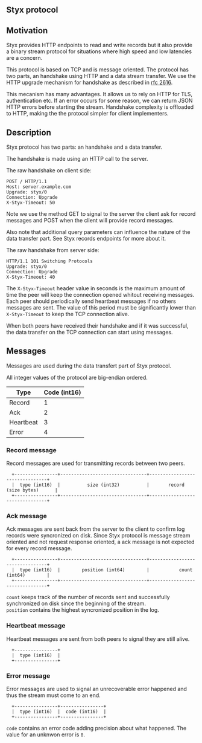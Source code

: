 Styx protocol
-------------

## Motivation

Styx provides HTTP endpoints to read and write records but it also provide a binary stream protocol for situations where high speed and low latencies are a concern.

This protocol is based on TCP and is message oriented.
The protocol has two parts, an handshake using HTTP and a data stream transfer.
We use the HTTP upgrade mechanism for handshake as described in [rfc 2616](https://tools.ietf.org/html/rfc2616#section-14.42).

This mecanism has many advantages.
It allows us to rely on HTTP for TLS, authentication etc.
If an error occurs for some reason, we can return JSON HTTP errors before starting the stream.
Handshake complexity is offloaded to HTTP, making the the protocol simpler for client implementers.

## Description

Styx protocol has two parts: an handshake and a data transfer.

The handshake is made using an HTTP call to the server.

The raw handshake on client side:

```http
POST / HTTP/1.1
Host: server.example.com
Upgrade: styx/0
Connection: Upgrade
X-Styx-Timeout: 50
```

Note we use the method GET to signal to the server the client ask for record messages and POST when the client will provide record messages. 

Also note that additional query parameters can influence the nature of the data transfer part. See Styx records endpoints for more about it.

The raw handshake from server side:
```http
HTTP/1.1 101 Switching Protocols
Upgrade: styx/0
Connection: Upgrade
X-Styx-Timeout: 40
```

The `X-Styx-Timeout` header value in seconds is the maximum amount of time the peer will keep the connection opened whitout receiving messages.
Each peer should periodically send heartbeat messages if no others messages are sent.
The value of this period must be significantly lower than `X-Styx-Timeout` to keep the TCP connection alive.


When both peers have received their handshake and if it was successful, the data transfer on the TCP connection can start using messages.


## Messages

Messages are used during the data transfert part of Styx protocol.

All integer values of the protocol are big-endian ordered.

| Type      | Code (int16) |
| ----------| -------------|
| Record    | 1            |
| Ack       | 2            | 
| Heartbeat | 3            |
| Error     | 4            |

### Record message

Record messages are used for transmitting records between two peers.

```
  +----------------+--------------------------------+--------------------------------+
  |  type (int16)  |          size (int32)          |       record (size bytes)      |
  +----------------+--------------------------------+--------------------------------+
```

### Ack message

Ack messages are sent back from the server to the client to confirm log records were syncronized on disk.
Since Styx protocol is message stream oriented and not request response oriented, a ack message is not expected for every record message. 

```
  +----------------+--------------------------------+--------------------------------+
  |  type (int16)  |        position (int64)        |           count (int64)        |
  +----------------+--------------------------------+--------------------------------+
```

`count` keeps track of the number of records sent and successfully synchronized on disk since the beginning of the stream.  
`position` contains the highest syncronized position in the log.


### Heartbeat message

Heartbeat messages are sent from both peers to signal they are still alive. 

```
  +----------------+
  |  type (int16)  |
  +----------------+
```

### Error message

Error messages are used to signal an unrecoverable error happened and thus the stream must come to an end.

```
  +----------------+----------------+
  |  type (int16)  |  code (int16)  |
  +----------------+----------------+
```

`code` contains an error code adding precision about what happened. The value for an unknwon error is `0`.
